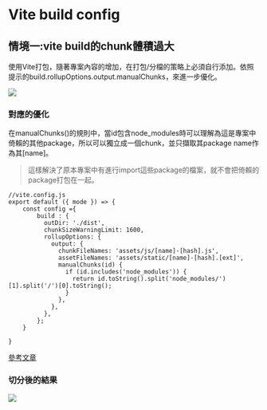 # Vite build config

## 情境一:vite build的chunk體積過大
使用Vite打包，隨著專案內容的增加，在打包/分檔的策略上必須自行添加。依照提示的build.rollupOptions.output.manualChunks，來進一步優化。

![](https://i.imgur.com/WLC92uq.jpg)

### 對應的優化
在manualChunks()的規則中，當id包含node_modules時可以理解為這是專案中倚賴的其他package，所以可以獨立成一個chunk，並只擷取其package name作為其[name]。

> 這樣解決了原本專案中有進行import這些package的檔案，就不會把倚賴的package打包在一起。

```javascript=
//vite.config.js
export default ({ mode }) => {
    const config ={
        build : {
          outDir: './dist',
          chunkSizeWarningLimit: 1600,
          rollupOptions: {
            output: {
              chunkFileNames: 'assets/js/[name]-[hash].js',
              assetFileNames: 'assets/static/[name]-[hash].[ext]',
              manualChunks(id) {
                if (id.includes('node_modules')) {
                  return id.toString().split('node_modules/')[1].split('/')[0].toString();
                }
              },
            },
          },
        };
    }
    
}
```

[參考文章](https://juejin.cn/post/7119455615840092173)

### 切分後的結果
![](https://i.imgur.com/FSL45my.jpg)

